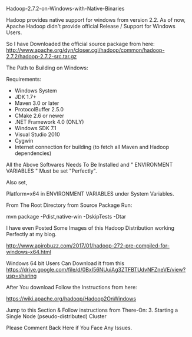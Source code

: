 Hadoop-2.7.2-on-Windows-with-Native-Binaries


Hadoop provides native support for windows from version 2.2. As of now, Apache Hadoop didn't provide official Release / Support for Windows Users.

So I have Downloaded the official source package from here:
http://www.apache.org/dyn/closer.cgi/hadoop/common/hadoop-2.7.2/hadoop-2.7.2-src.tar.gz

The Path to Building on Windows:

Requirements:

* Windows System
* JDK 1.7+
* Maven 3.0 or later
* ProtocolBuffer 2.5.0
* CMake 2.6 or newer
* .NET Framework 4.0 (ONLY)
* Windows SDK 7.1 
* Visual Studio 2010 
* Cygwin
* Internet connection for building (to fetch all Maven and Hadoop dependencies)


All the Above Softwares Needs To Be Installed and " ENVIRONMENT VARIABLES " Must be set "Perfectly".

Also set, 

Platform=x64 in ENVIRONMENT VARIABLES under System Variables.

From The Root Directory from Source Package Run:

mvn package -Pdist,native-win -DskipTests -Dtar



I have even Posted Some Images of this Hadoop Distribution working Perfectly at my blog.

http://www.apirobuzz.com/2017/01/hadoop-272-pre-compiled-for-windows-x64.html


Windows 64 bit Users Can Download it from this https://drive.google.com/file/d/0BxI56NUuiAg3ZTFBTUdvNFZneVE/view?usp=sharing

After You download Follow the Instructions from here:

https://wiki.apache.org/hadoop/Hadoop2OnWindows

Jump to this Section & Follow instructions from There-On:
3. Starting a Single Node (pseudo-distributed) Cluster


Please Comment Back Here if You Face Any Issues.
